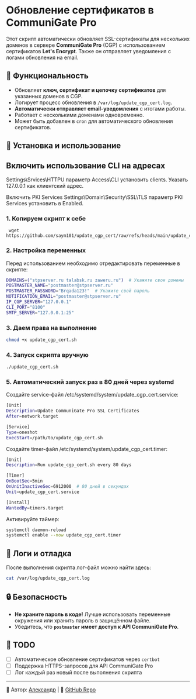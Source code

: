 # Обновление сертификатов в CommuniGate Pro

Этот скрипт автоматически обновляет SSL-сертификаты для нескольких доменов в сервере **CommuniGate Pro** (CGP) с использованием сертификатов **Let's Encrypt**. Также он отправляет уведомления с логами обновления на email.

## 📌 Функциональность
- Обновляет **ключ, сертификат и цепочку сертификатов** для указанных доменов в CGP.
- Логирует процесс обновления в `/var/log/update_cgp_cert.log`.
- **Автоматически отправляет email-уведомления** с итогами работы.
- Работает с несколькими доменами одновременно.
- Может быть добавлен в `cron` для автоматического обновления сертификатов.

## 🔧 Установка и использование

## Включить использование CLI на адресах

Settings\Srvices\HTTPU параметр Access\CLI установить clients.
Указать 127.0.0.1 как клиентский адрес.

Включить PKI Services
Settings\Domain<NameDomain>\Security\SSL\TLS параметр PKI Services установить в Enabled.

### 1. Копируем скрипт к себе
```
 wget https://github.com/saym101/update_cgp_cert/raw/refs/heads/main/update_cgp_cert.sh
```

### 2. Настройка переменных
Перед использованием необходимо отредактировать переменные в скрипте:
```bash
DOMAINS=("stpserver.ru talabsk.ru zaweru.ru")  # Укажите свои домены
POSTMASTER_NAME="postmaster@stpserver.ru"
POSTMASTER_PASSWORD="Brqada123!"  # Укажите свой пароль
NOTIFICATION_EMAIL="postmaster@stpserver.ru"
IP_CGP_SERVER="127.0.0.1"
CLI_PORT="8100"
SMTP_SERVER="127.0.0.1:25"
```

### 3. Даем права на выполнение
```bash
chmod +x update_cgp_cert.sh
```

### 4. Запуск скрипта вручную
```bash
./update_cgp_cert.sh
```

### 5. Автоматический запуск раз в 80 дней через systemd
Создайте service-файл /etc/systemd/system/update_cgp_cert.service:
```bash
[Unit]
Description=Update CommuniGate Pro SSL Certificates
After=network.target

[Service]
Type=oneshot
ExecStart=/path/to/update_cgp_cert.sh
```
Создайте timer-файл /etc/systemd/system/update_cgp_cert.timer:
```bash
[Unit]
Description=Run update_cgp_cert.sh every 80 days

[Timer]
OnBootSec=5min
OnUnitInactiveSec=6912000  # 80 дней в секундах
Unit=update_cgp_cert.service

[Install]
WantedBy=timers.target
```
Активируйте таймер:
```bash
systemctl daemon-reload
systemctl enable --now update_cgp_cert.timer
```

## 📜 Логи и отладка
После выполнения скрипта лог-файл можно найти здесь:
```bash
cat /var/log/update_cgp_cert.log
```

## 🔒 Безопасность
- **Не храните пароль в коде!** Лучше использовать переменные окружения или хранить пароль в защищённом файле.
- Убедитесь, что **`postmaster` имеет доступ к API CommuniGate Pro**.

## 🎯 TODO
- [ ] Автоматическое обновление сертификатов через `certbot`
- [ ] Поддержка HTTPS-запросов для API CommuniGate Pro
- [ ] Лог каждый раз новый после выполнения скрипта

---

📌 Автор: [Александр](https://github.com/saym101) | 🚀 [GitHub Repo](https://github.com/saym101/update_cgp_cert)

